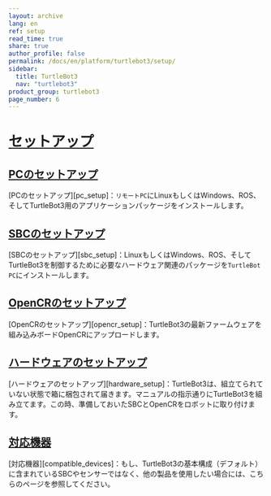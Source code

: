 ```yaml
---
layout: archive
lang: en
ref: setup
read_time: true
share: true
author_profile: false
permalink: /docs/en/platform/turtlebot3/setup/
sidebar:
  title: TurtleBot3
  nav: "turtlebot3"
product_group: turtlebot3
page_number: 6
---
```


<div style="counter-reset: h1 5"></div>

# [セットアップ](#setup)

## [PCのセットアップ](#pc-setup)
[PCのセットアップ][pc_setup]：`リモートPC`にLinuxもしくはWindows、ROS、そしてTurtleBot3用のアプリケーションパッケージをインストールします。

## [SBCのセットアップ](#sbc-setup)
[SBCのセットアップ][sbc_setup]：LinuxもしくはWindows、ROS、そしてTurtleBot3を制御するために必要なハードウェア関連のパッケージを`TurtleBot PC`にインストールします。

## [OpenCRのセットアップ](#opencr-setup)
[OpenCRのセットアップ][opencr_setup]：TurtleBot3の最新ファームウェアを組み込みボードOpenCRにアップロードします。

## [ハードウェアのセットアップ](#hardware-setup)
[ハードウェアのセットアップ][hardware_setup]：TurtleBot3は、組立てられていない状態で箱に梱包されて届きます。マニュアルの指示通りにTurtleBot3を組み立てます。この時、準備しておいたSBCとOpenCRをロボットに取り付けます。

## [対応機器](#compatible-devices)
[対応機器][compatible_devices]：もし、TurtleBot3の基本構成（デフォルト）に含まれているSBCやセンサーではなく、他の製品を使用したい場合には、こちらのページを参照してください。

[PCのセットアップ]: /docs/en/platform/turtlebot3/pc_setup/
[SBCのセットアップ]: /docs/en/platform/turtlebot3/sbc_setup/
[OpenCRのセットアップ]: /docs/en/platform/turtlebot3/opencr_setup/
[ハードウェアセットアップ]: /docs/en/platform/turtlebot3/hardware_setup/
[対応機器]: /docs/en/platform/turtlebot3/compatible_devices/
